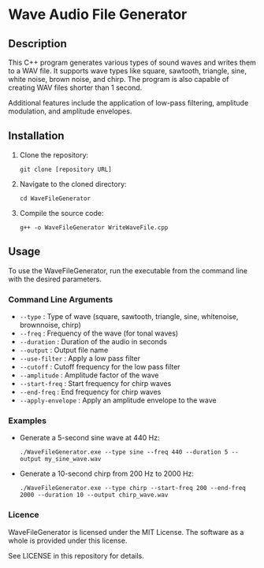 # Wave Audio File Generator

## Description
This C++ program generates various types of sound waves and writes them to a WAV file. It supports wave types like square, sawtooth, triangle, sine, white noise, brown noise, and chirp. The program is also capable of creating WAV files shorter than 1 second. 

Additional features include the application of low-pass filtering, amplitude modulation, and amplitude envelopes.

## Installation

1. Clone the repository:
   ```
   git clone [repository URL]
   ```
2. Navigate to the cloned directory:
   ```
   cd WaveFileGenerator
   ```
3. Compile the source code:
   ```
   g++ -o WaveFileGenerator WriteWaveFile.cpp
   ```


## Usage

To use the WaveFileGenerator, run the executable from the command line with the desired parameters.

### Command Line Arguments

- `--type` : Type of wave (square, sawtooth, triangle, sine, whitenoise, brownnoise, chirp)
- `--freq` : Frequency of the wave (for tonal waves)
- `--duration` : Duration of the audio in seconds
- `--output` : Output file name
- `--use-filter` : Apply a low pass filter
- `--cutoff` : Cutoff frequency for the low pass filter
- `--amplitude` : Amplitude factor of the wave
- `--start-freq` : Start frequency for chirp waves
- `--end-freq` : End frequency for chirp waves
- `--apply-envelope` : Apply an amplitude envelope to the wave

### Examples

- Generate a 5-second sine wave at 440 Hz:
  ```
  ./WaveFileGenerator.exe --type sine --freq 440 --duration 5 --output my_sine_wave.wav
  ```
- Generate a 10-second chirp from 200 Hz to 2000 Hz:
  ```
  ./WaveFileGenerator.exe --type chirp --start-freq 200 --end-freq 2000 --duration 10 --output chirp_wave.wav
  ```

### Licence 

WaveFileGenerator is licensed under the MIT License. The software as a whole is provided under this license. 

See LICENSE in this repository for details.